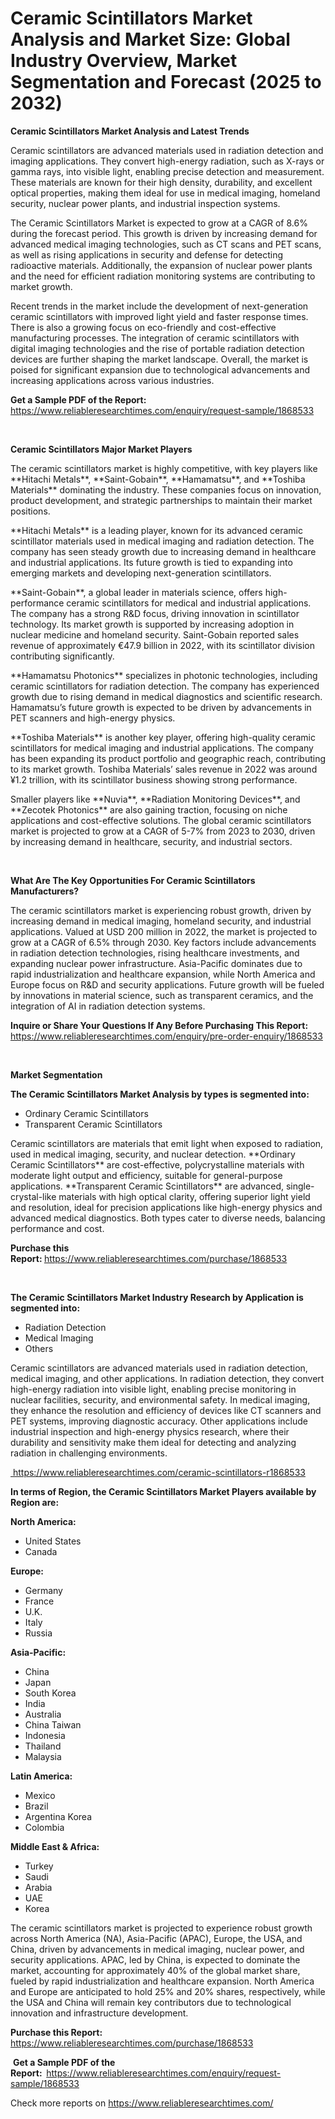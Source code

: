 <p><h1>Ceramic Scintillators Market Analysis and Market Size: Global Industry Overview, Market Segmentation and Forecast (2025 to 2032)</h1></p><p><strong>Ceramic Scintillators Market Analysis and Latest Trends</strong></p>
<p><p>Ceramic scintillators are advanced materials used in radiation detection and imaging applications. They convert high-energy radiation, such as X-rays or gamma rays, into visible light, enabling precise detection and measurement. These materials are known for their high density, durability, and excellent optical properties, making them ideal for use in medical imaging, homeland security, nuclear power plants, and industrial inspection systems.</p><p>The Ceramic Scintillators Market is expected to grow at a CAGR of 8.6% during the forecast period. This growth is driven by increasing demand for advanced medical imaging technologies, such as CT scans and PET scans, as well as rising applications in security and defense for detecting radioactive materials. Additionally, the expansion of nuclear power plants and the need for efficient radiation monitoring systems are contributing to market growth.</p><p>Recent trends in the market include the development of next-generation ceramic scintillators with improved light yield and faster response times. There is also a growing focus on eco-friendly and cost-effective manufacturing processes. The integration of ceramic scintillators with digital imaging technologies and the rise of portable radiation detection devices are further shaping the market landscape. Overall, the market is poised for significant expansion due to technological advancements and increasing applications across various industries.</p></p>
<p><strong>Get a Sample PDF of the Report:&nbsp;</strong> <a href="https://www.reliableresearchtimes.com/enquiry/request-sample/1868533?utm_campaign=2095&utm_medium=2&utm_source=Github&utm_content=ia&utm_term=25012025&utm_id=ceramic-scintillators">https://www.reliableresearchtimes.com/enquiry/request-sample/1868533</a></p>
<p>&nbsp;</p>
<p><strong>Ceramic Scintillators Major Market Players</strong></p>
<p><p>The ceramic scintillators market is highly competitive, with key players like **Hitachi Metals**, **Saint-Gobain**, **Hamamatsu**, and **Toshiba Materials** dominating the industry. These companies focus on innovation, product development, and strategic partnerships to maintain their market positions.</p><p>**Hitachi Metals** is a leading player, known for its advanced ceramic scintillator materials used in medical imaging and radiation detection. The company has seen steady growth due to increasing demand in healthcare and industrial applications. Its future growth is tied to expanding into emerging markets and developing next-generation scintillators.</p><p>**Saint-Gobain**, a global leader in materials science, offers high-performance ceramic scintillators for medical and industrial applications. The company has a strong R&D focus, driving innovation in scintillator technology. Its market growth is supported by increasing adoption in nuclear medicine and homeland security. Saint-Gobain reported sales revenue of approximately €47.9 billion in 2022, with its scintillator division contributing significantly.</p><p>**Hamamatsu Photonics** specializes in photonic technologies, including ceramic scintillators for radiation detection. The company has experienced growth due to rising demand in medical diagnostics and scientific research. Hamamatsu’s future growth is expected to be driven by advancements in PET scanners and high-energy physics.</p><p>**Toshiba Materials** is another key player, offering high-quality ceramic scintillators for medical imaging and industrial applications. The company has been expanding its product portfolio and geographic reach, contributing to its market growth. Toshiba Materials’ sales revenue in 2022 was around ¥1.2 trillion, with its scintillator business showing strong performance.</p><p>Smaller players like **Nuvia**, **Radiation Monitoring Devices**, and **Zecotek Photonics** are also gaining traction, focusing on niche applications and cost-effective solutions. The global ceramic scintillators market is projected to grow at a CAGR of 5-7% from 2023 to 2030, driven by increasing demand in healthcare, security, and industrial sectors.</p></p>
<p>&nbsp;</p>
<p><strong>What Are The Key Opportunities For Ceramic Scintillators Manufacturers?</strong></p>
<p><p>The ceramic scintillators market is experiencing robust growth, driven by increasing demand in medical imaging, homeland security, and industrial applications. Valued at USD 200 million in 2022, the market is projected to grow at a CAGR of 6.5% through 2030. Key factors include advancements in radiation detection technologies, rising healthcare investments, and expanding nuclear power infrastructure. Asia-Pacific dominates due to rapid industrialization and healthcare expansion, while North America and Europe focus on R&D and security applications. Future growth will be fueled by innovations in material science, such as transparent ceramics, and the integration of AI in radiation detection systems.</p></p>
<p><strong>Inquire or Share Your Questions If Any Before Purchasing This Report:</strong> <a href="https://www.reliableresearchtimes.com/enquiry/pre-order-enquiry/1868533?utm_campaign=2095&utm_medium=2&utm_source=Github&utm_content=ia&utm_term=25012025&utm_id=ceramic-scintillators">https://www.reliableresearchtimes.com/enquiry/pre-order-enquiry/1868533</a></p>
<p>&nbsp;</p>
<p><strong>Market Segmentation</strong></p>
<p><strong>The Ceramic Scintillators Market Analysis by types is segmented into:</strong></p>
<p><ul><li>Ordinary Ceramic Scintillators</li><li>Transparent Ceramic Scintillators</li></ul></p>
<p><p>Ceramic scintillators are materials that emit light when exposed to radiation, used in medical imaging, security, and nuclear detection. **Ordinary Ceramic Scintillators** are cost-effective, polycrystalline materials with moderate light output and efficiency, suitable for general-purpose applications. **Transparent Ceramic Scintillators** are advanced, single-crystal-like materials with high optical clarity, offering superior light yield and resolution, ideal for precision applications like high-energy physics and advanced medical diagnostics. Both types cater to diverse needs, balancing performance and cost.</p></p>
<p><strong>Purchase this Report:&nbsp;</strong><a href="https://www.reliableresearchtimes.com/purchase/1868533?utm_campaign=2095&utm_medium=2&utm_source=Github&utm_content=ia&utm_term=25012025&utm_id=ceramic-scintillators">https://www.reliableresearchtimes.com/purchase/1868533</a></p>
<p>&nbsp;</p>
<p><strong>The Ceramic Scintillators Market Industry Research by Application is segmented into:</strong></p>
<p><ul><li>Radiation Detection</li><li>Medical Imaging</li><li>Others</li></ul></p>
<p><p>Ceramic scintillators are advanced materials used in radiation detection, medical imaging, and other applications. In radiation detection, they convert high-energy radiation into visible light, enabling precise monitoring in nuclear facilities, security, and environmental safety. In medical imaging, they enhance the resolution and efficiency of devices like CT scanners and PET systems, improving diagnostic accuracy. Other applications include industrial inspection and high-energy physics research, where their durability and sensitivity make them ideal for detecting and analyzing radiation in challenging environments.</p></p>
<p><a href="https://www.reliableresearchtimes.com/ceramic-scintillators-r1868533?utm_campaign=2095&utm_medium=2&utm_source=Github&utm_content=ia&utm_term=25012025&utm_id=ceramic-scintillators">&nbsp;https://www.reliableresearchtimes.com/ceramic-scintillators-r1868533</a></p>
<p><strong>In terms of Region, the Ceramic Scintillators Market Players available by Region are:</strong></p>
<p>
    <p> <strong> North America: </strong>
        <ul>
            <li>United States</li>
            <li>Canada</li>
        </ul>
        </p> 
    <p> <strong> Europe: </strong>
        <ul>
            <li>Germany</li>
            <li>France</li>
            <li>U.K.</li>
            <li>Italy</li>
            <li>Russia</li>
        </ul>
        </p> 
    <p> <strong> Asia-Pacific: </strong>
        <ul>
            <li>China</li>
            <li>Japan</li>
            <li>South Korea</li>
            <li>India</li>
            <li>Australia</li>
            <li>China Taiwan</li>
            <li>Indonesia</li>
            <li>Thailand</li>
            <li>Malaysia</li>
        </ul>
        </p> 
    <p> <strong> Latin America: </strong>
        <ul>
            <li>Mexico</li>
            <li>Brazil</li>
            <li>Argentina Korea</li>
            <li>Colombia</li>
        </ul>
        </p> 
    <p> <strong> Middle East & Africa: </strong>
        <ul>
            <li>Turkey</li>
            <li>Saudi</li>
            <li>Arabia</li>
            <li>UAE</li>
            <li>Korea</li>
        </ul>
    </p>
    </p>
<p><p>The ceramic scintillators market is projected to experience robust growth across North America (NA), Asia-Pacific (APAC), Europe, the USA, and China, driven by advancements in medical imaging, nuclear power, and security applications. APAC, led by China, is expected to dominate the market, accounting for approximately 40% of the global market share, fueled by rapid industrialization and healthcare expansion. North America and Europe are anticipated to hold 25% and 20% shares, respectively, while the USA and China will remain key contributors due to technological innovation and infrastructure development.</p></p>
<p><strong>Purchase this Report: </strong><a href="https://www.reliableresearchtimes.com/purchase/1868533?utm_campaign=2095&utm_medium=2&utm_source=Github&utm_content=ia&utm_term=25012025&utm_id=ceramic-scintillators">https://www.reliableresearchtimes.com/purchase/1868533</a></p>
<p>&nbsp;<strong>Get a Sample PDF of the Report:&nbsp;&nbsp;</strong><a href="https://www.reliableresearchtimes.com/enquiry/request-sample/1868533?utm_campaign=2095&utm_medium=2&utm_source=Github&utm_content=ia&utm_term=25012025&utm_id=ceramic-scintillators">https://www.reliableresearchtimes.com/enquiry/request-sample/1868533</a></p>
<p><strong></strong></p>
<p>Check more reports on <a href="https://www.reliableresearchtimes.com/?utm_campaign=2095&utm_medium=2&utm_source=Github&utm_content=ia&utm_term=25012025&utm_id=ceramic-scintillators">https://www.reliableresearchtimes.com/</a></p>